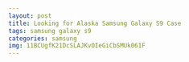 ```yaml
---
layout: post
title: Looking for Alaska Samsung Galaxy S9 Case
tags: samsung galaxy s9
categories: samsung
img: 11BCUgfK21DcSLAJKvOIeGiCbSMUk061F
---
```

